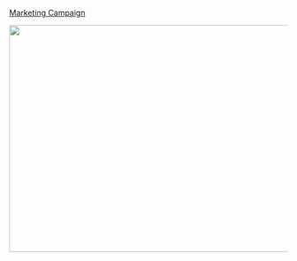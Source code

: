 [Marketing Campaign](https://github.com/clarentcelsia/Analytics/blob/master/summary/Marketing%20Campaign.pdf) <br>

<img src=https://github.com/clarentcelsia/ML-Models/assets/66846357/39efb2ad-2bff-4239-9c20-742eae768604 height=410 width=790></img>
